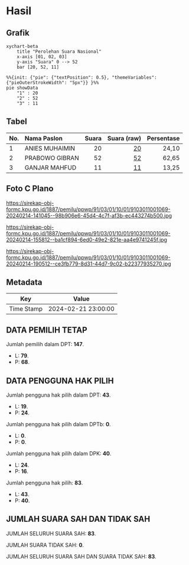 # Hasil

## Grafik

```mermaid
xychart-beta
    title "Perolehan Suara Nasional"
    x-axis [01, 02, 03]
    y-axis "Suara" 0 --> 52
    bar [20, 52, 11]
```

```mermaid
%%{init: {"pie": {"textPosition": 0.5}, "themeVariables": {"pieOuterStrokeWidth": "5px"}} }%%
pie showData
    "1" : 20
    "2" : 52
    "3" : 11
```

## Tabel

| No. | Nama Paslon    | Suara | Suara (raw) | Persentase |
|:--- |:-------------- | -----:| -----------:| ----------:|
| 1   | ANIES MUHAIMIN | 20    | [20][p-1]   | 24,10      |
| 2   | PRABOWO GIBRAN | 52    | [52][p-2]   | 62,65      |
| 3   | GANJAR MAHFUD  | 11    | [11][p-3]   | 13,25      |


[p-1]: https://github.com/gigit-pemilu/pemilu-2024/blob/main/pilpres/hitung-suara/sub/91-papua/sub/03-jayapura/sub/01-sentani/sub/1001-sentani-kota/sub/069-tps/sub/paslon-1.txt
[p-2]: https://github.com/gigit-pemilu/pemilu-2024/blob/main/pilpres/hitung-suara/sub/91-papua/sub/03-jayapura/sub/01-sentani/sub/1001-sentani-kota/sub/069-tps/sub/paslon-2.txt
[p-3]: https://github.com/gigit-pemilu/pemilu-2024/blob/main/pilpres/hitung-suara/sub/91-papua/sub/03-jayapura/sub/01-sentani/sub/1001-sentani-kota/sub/069-tps/sub/paslon-3.txt

## Foto C Plano

https://sirekap-obj-formc.kpu.go.id/1887/pemilu/ppwp/91/03/01/10/01/9103011001069-20240214-141045--98b906e6-45d4-4c7f-af3b-ec443274b500.jpg

https://sirekap-obj-formc.kpu.go.id/1887/pemilu/ppwp/91/03/01/10/01/9103011001069-20240214-155812--ba1cf894-6ed0-49e2-821e-aa4e9741245f.jpg

https://sirekap-obj-formc.kpu.go.id/1887/pemilu/ppwp/91/03/01/10/01/9103011001069-20240214-190512--ce3fb779-8d31-44d7-9c02-b22377935270.jpg


## Metadata

| Key        | Value               |
| ---------- | ------------------- |
| Time Stamp | 2024-02-21 23:00:00 |


## DATA PEMILIH TETAP

Jumlah pemilih dalam DPT: **147**.
 * L: **79**.
 * P: **68**.

## DATA PENGGUNA HAK PILIH

Jumlah pengguna hak pilih dalam DPT: **43**.
 * L: **19**.
 * P: **24**.

Jumlah pengguna hak pilih dalam DPTb: **0**.
 * L: **0**.
 * P: **0**.

Jumlah pengguna hak pilih dalam DPK: **40**.
 * L: **24**.
 * P: **16**.

Jumlah pengguna hak pilih: **83**.
 * L: **43**.
 * P: **40**.

## JUMLAH SUARA SAH DAN TIDAK SAH

JUMLAH SELURUH SUARA SAH: **83**.

JUMLAH SUARA TIDAK SAH: **0**.

JUMLAH SELURUH SUARA SAH DAN SUARA TIDAK SAH: **83**.


